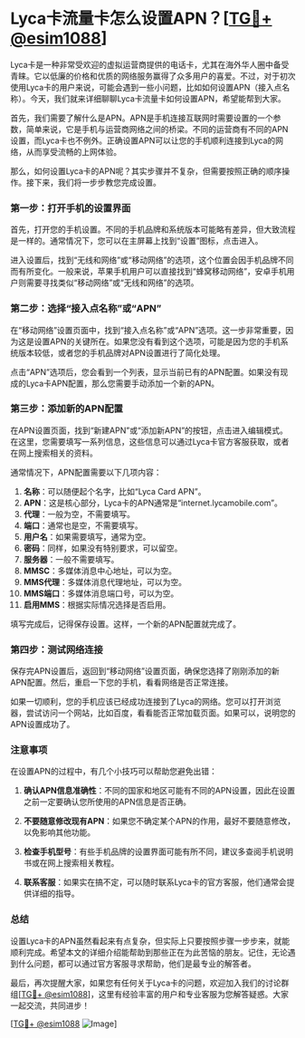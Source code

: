 # Lyca卡流量卡怎么设置APN？[[TG💪+ @esim1088](https://t.me/s/esim1088)]

Lyca卡是一种非常受欢迎的虚拟运营商提供的电话卡，尤其在海外华人圈中备受青睐。它以低廉的价格和优质的网络服务赢得了众多用户的喜爱。不过，对于初次使用Lyca卡的用户来说，可能会遇到一些小问题，比如如何设置APN（接入点名称）。今天，我们就来详细聊聊Lyca卡流量卡如何设置APN，希望能帮到大家。

首先，我们需要了解什么是APN。APN是手机连接互联网时需要设置的一个参数，简单来说，它是手机与运营商网络之间的桥梁。不同的运营商有不同的APN设置，而Lyca卡也不例外。正确设置APN可以让您的手机顺利连接到Lyca的网络，从而享受流畅的上网体验。

那么，如何设置Lyca卡的APN呢？其实步骤并不复杂，但需要按照正确的顺序操作。接下来，我们将一步步教您完成设置。

### 第一步：打开手机的设置界面

首先，打开您的手机设置。不同的手机品牌和系统版本可能略有差异，但大致流程是一样的。通常情况下，您可以在主屏幕上找到“设置”图标，点击进入。

进入设置后，找到“无线和网络”或“移动网络”的选项，这个位置会因手机品牌不同而有所变化。一般来说，苹果手机用户可以直接找到“蜂窝移动网络”，安卓手机用户则需要寻找类似“移动网络”或“无线和网络”的选项。

### 第二步：选择“接入点名称”或“APN”

在“移动网络”设置页面中，找到“接入点名称”或“APN”选项。这一步非常重要，因为这是设置APN的关键所在。如果您没有看到这个选项，可能是因为您的手机系统版本较低，或者您的手机品牌对APN设置进行了简化处理。

点击“APN”选项后，您会看到一个列表，显示当前已有的APN配置。如果没有现成的Lyca卡APN配置，那么您需要手动添加一个新的APN。

### 第三步：添加新的APN配置

在APN设置页面，找到“新建APN”或“添加新APN”的按钮，点击进入编辑模式。在这里，您需要填写一系列信息，这些信息可以通过Lyca卡官方客服获取，或者在网上搜索相关的资料。

通常情况下，APN配置需要以下几项内容：

1. **名称**：可以随便起个名字，比如“Lyca Card APN”。
2. **APN**：这是核心部分，Lyca卡的APN通常是“internet.lycamobile.com”。
3. **代理**：一般为空，不需要填写。
4. **端口**：通常也是空，不需要填写。
5. **用户名**：如果需要填写，通常为空。
6. **密码**：同样，如果没有特别要求，可以留空。
7. **服务器**：一般不需要填写。
8. **MMSC**：多媒体消息中心地址，可以为空。
9. **MMS代理**：多媒体消息代理地址，可以为空。
10. **MMS端口**：多媒体消息端口号，可以为空。
11. **启用MMS**：根据实际情况选择是否启用。

填写完成后，记得保存设置。这样，一个新的APN配置就完成了。

### 第四步：测试网络连接

保存完APN设置后，返回到“移动网络”设置页面，确保您选择了刚刚添加的新APN配置。然后，重启一下您的手机，看看网络是否正常连接。

如果一切顺利，您的手机应该已经成功连接到了Lyca的网络。您可以打开浏览器，尝试访问一个网站，比如百度，看看能否正常加载页面。如果可以，说明您的APN设置成功了。

### 注意事项

在设置APN的过程中，有几个小技巧可以帮助您避免出错：

1. **确认APN信息准确性**：不同的国家和地区可能有不同的APN设置，因此在设置之前一定要确认您所使用的APN信息是否正确。
   
2. **不要随意修改现有APN**：如果您不确定某个APN的作用，最好不要随意修改，以免影响其他功能。

3. **检查手机型号**：有些手机品牌的设置界面可能有所不同，建议多查阅手机说明书或在网上搜索相关教程。

4. **联系客服**：如果实在搞不定，可以随时联系Lyca卡的官方客服，他们通常会提供详细的指导。

### 总结

设置Lyca卡的APN虽然看起来有点复杂，但实际上只要按照步骤一步步来，就能顺利完成。希望本文的详细介绍能帮助到那些正在为此苦恼的朋友。记住，无论遇到什么问题，都可以通过官方客服寻求帮助，他们是最专业的解答者。

最后，再次提醒大家，如果您有任何关于Lyca卡的问题，欢迎加入我们的讨论群组[[TG💪+ @esim1088](https://t.me/s/esim1088)]，这里有经验丰富的用户和专业客服为您解答疑惑。大家一起交流，共同进步！

[[TG💪+ @esim1088](https://t.me/s/esim1088) ![Image](https://i.postimg.cc/4NQfJmqS/Snipaste-2025-05-13-00-14-12.png)]